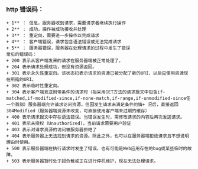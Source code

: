 ### http 错误码：
    + 1** ： 信息，服务器收到请求，需要请求者继续执行操作
    + 2** ： 成功，操作被成功接收并处理
    + 3** ： 重定向，需要进一步操作以完成请求
    + 4** ： 客户端错误，请求包含语法错误或无法完成请求
    + 5** ： 服务器错误，服务器在处理请求的过程中发生了错误
    常见的错误码：
    + 200 表示从客户端发来的请求在服务器端被正常处理了。
    + 204 表示请求处理成功，但没有资源返回。
    + 301 表示永久性重定向。该状态码表示请求的资源已被分配了新的URI，以后应使用资源现在所指的URI。
    + 302 表示临时性重定向。
    + 304 表示客户端发送附带条件的请求时（指采用GET方法的请求报文中包含if-matched,if-modified-since,if-none-match,if-range,if-unmodified-since任一个首部）服务器端允许请求访问资源，但因发生请求未满足条件的情+ 况后，直接返回304Modified（服务器端资源未改变，可直接使用客户端未过期的缓存）
    + 400 表示请求报文中存在语法错误。当错误发生时，需修改请求的内容后再次发送请求。
    + 401 表示未授权（Unauthorized)，当前请求需要用户验证
    + 403 表示对请求资源的访问被服务器拒绝了
    + 404 表示服务器上无法找到请求的资源。除此之外，也可以在服务器端拒绝请求且不想说明理由时使用。
    + 500 表示服务器端在执行请求时发生了错误。也有可能是Web应用存在的bug或某些临时的故障。
    + 503 表示服务器暂时处于超负载或正在进行停机维护，现在无法处理请求。
